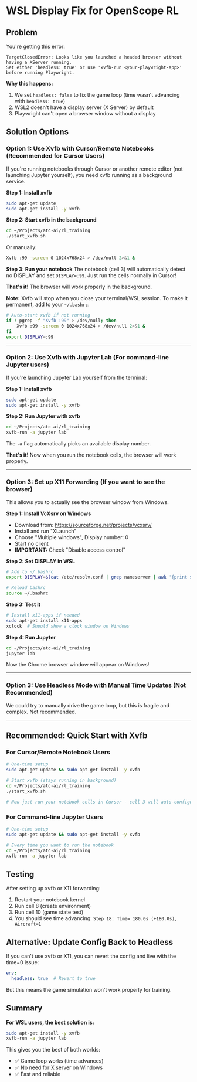 # WSL Display Fix for OpenScope RL

## Problem

You're getting this error:
```
TargetClosedError: Looks like you launched a headed browser without having a XServer running.
Set either 'headless: true' or use 'xvfb-run <your-playwright-app>' before running Playwright.
```

**Why this happens:**
1. We set `headless: false` to fix the game loop (time wasn't advancing with `headless: true`)
2. WSL2 doesn't have a display server (X Server) by default
3. Playwright can't open a browser window without a display

## Solution Options

### Option 1: Use Xvfb with Cursor/Remote Notebooks (Recommended for Cursor Users)

If you're running notebooks through Cursor or another remote editor (not launching Jupyter yourself), you need xvfb running as a background service.

**Step 1: Install xvfb**
```bash
sudo apt-get update
sudo apt-get install -y xvfb
```

**Step 2: Start xvfb in the background**
```bash
cd ~/Projects/atc-ai/rl_training
./start_xvfb.sh
```

Or manually:
```bash
Xvfb :99 -screen 0 1024x768x24 > /dev/null 2>&1 &
```

**Step 3: Run your notebook**
The notebook (cell 3) will automatically detect no DISPLAY and set `DISPLAY=:99`. Just run the cells normally in Cursor!

**That's it!** The browser will work properly in the background.

**Note:** Xvfb will stop when you close your terminal/WSL session. To make it permanent, add to your `~/.bashrc`:
```bash
# Auto-start xvfb if not running
if ! pgrep -f "Xvfb :99" > /dev/null; then
    Xvfb :99 -screen 0 1024x768x24 > /dev/null 2>&1 &
fi
export DISPLAY=:99
```

---

### Option 2: Use Xvfb with Jupyter Lab (For command-line Jupyter users)

If you're launching Jupyter Lab yourself from the terminal:

**Step 1: Install xvfb**
```bash
sudo apt-get update
sudo apt-get install -y xvfb
```

**Step 2: Run Jupyter with xvfb**
```bash
cd ~/Projects/atc-ai/rl_training
xvfb-run -a jupyter lab
```

The `-a` flag automatically picks an available display number.

**That's it!** Now when you run the notebook cells, the browser will work properly.

---

### Option 3: Set up X11 Forwarding (If you want to see the browser)

This allows you to actually see the browser window from Windows.

**Step 1: Install VcXsrv on Windows**
- Download from: https://sourceforge.net/projects/vcxsrv/
- Install and run "XLaunch"
- Choose "Multiple windows", Display number: 0
- Start no client
- **IMPORTANT:** Check "Disable access control"

**Step 2: Set DISPLAY in WSL**
```bash
# Add to ~/.bashrc
export DISPLAY=$(cat /etc/resolv.conf | grep nameserver | awk '{print $2}'):0

# Reload bashrc
source ~/.bashrc
```

**Step 3: Test it**
```bash
# Install x11-apps if needed
sudo apt-get install x11-apps
xclock  # Should show a clock window on Windows
```

**Step 4: Run Jupyter**
```bash
cd ~/Projects/atc-ai/rl_training
jupyter lab
```

Now the Chrome browser window will appear on Windows!

---

### Option 3: Use Headless Mode with Manual Time Updates (Not Recommended)

We could try to manually drive the game loop, but this is fragile and complex. Not recommended.

---

## Recommended: Quick Start with Xvfb

### For Cursor/Remote Notebook Users
```bash
# One-time setup
sudo apt-get update && sudo apt-get install -y xvfb

# Start xvfb (stays running in background)
cd ~/Projects/atc-ai/rl_training
./start_xvfb.sh

# Now just run your notebook cells in Cursor - cell 3 will auto-configure DISPLAY
```

### For Command-line Jupyter Users
```bash
# One-time setup
sudo apt-get update && sudo apt-get install -y xvfb

# Every time you want to run the notebook
cd ~/Projects/atc-ai/rl_training
xvfb-run -a jupyter lab
```

## Testing

After setting up xvfb or X11 forwarding:

1. Restart your notebook kernel
2. Run cell 8 (create environment)
3. Run cell 10 (game state test)
4. You should see time advancing: `Step 18: Time= 180.0s (+180.0s), Aircraft=1`

## Alternative: Update Config Back to Headless

If you can't use xvfb or X11, you can revert the config and live with the time=0 issue:

```yaml
env:
  headless: true  # Revert to true
```

But this means the game simulation won't work properly for training.

## Summary

**For WSL users, the best solution is:**
```bash
sudo apt-get install -y xvfb
xvfb-run -a jupyter lab
```

This gives you the best of both worlds:
- ✅ Game loop works (time advances)
- ✅ No need for X server on Windows
- ✅ Fast and reliable


